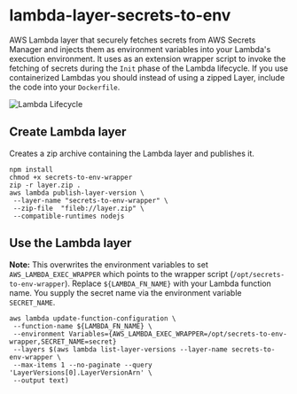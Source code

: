 # lambda-layer-secrets-to-env
AWS Lambda layer that securely fetches secrets from AWS Secrets Manager and injects them as environment variables into your Lambda's execution environment.
It uses as an extension wrapper script to invoke the fetching of secrets during the `Init` phase of the Lambda lifecycle.
If you use containerized Lambdas you should instead of using a zipped Layer, include the code into your `Dockerfile`.

![Lambda Lifecycle](https://docs.aws.amazon.com/lambda/latest/dg/images/Overview-Successful-Invokes.png)

## Create Lambda layer
Creates a zip archive containing the Lambda layer and publishes it.
```
npm install
chmod +x secrets-to-env-wrapper
zip -r layer.zip .
aws lambda publish-layer-version \
 --layer-name "secrets-to-env-wrapper" \
 --zip-file  "fileb://layer.zip" \
 --compatible-runtimes nodejs
```

## Use the Lambda layer
**Note:** This overwrites the environment variables to set `AWS_LAMBDA_EXEC_WRAPPER` which points to the wrapper script (`/opt/secrets-to-env-wrapper`).
Replace `${LAMBDA_FN_NAME}` with your Lambda function name. You supply the secret name via the environment variable `SECRET_NAME`.

```
aws lambda update-function-configuration \
 --function-name ${LAMBDA_FN_NAME} \
 --environment Variables={AWS_LAMBDA_EXEC_WRAPPER=/opt/secrets-to-env-wrapper,SECRET_NAME=secret}
 --layers $(aws lambda list-layer-versions --layer-name secrets-to-env-wrapper \
 --max-items 1 --no-paginate --query 'LayerVersions[0].LayerVersionArn' \
 --output text)
```